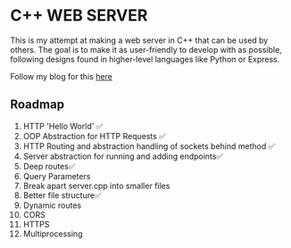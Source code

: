 # C++ WEB SERVER
This is my attempt at making a web server in C++ that can be used by others. The goal is to make it as user-friendly to develop with as possible, following designs found in higher-level languages like Python or Express.

Follow my blog for this [here](https://medium.com/@ruben.alias715)


## Roadmap
1. HTTP 'Hello World'  ✅
2. OOP Abstraction for HTTP Requests ✅
3. HTTP Routing and abstraction handling of sockets behind method ✅
4. Server abstraction for running and adding endpoints✅
5. Deep routes✅
6. Query Parameters
7. Break apart server.cpp into smaller files
8. Better file structure✅
9. Dynamic routes
10. CORS
11. HTTPS
12. Multiprocessing
